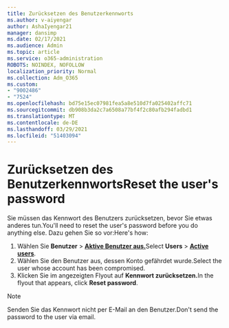 ```yaml
---
title: Zurücksetzen des Benutzerkennworts
ms.author: v-aiyengar
author: AshaIyengar21
manager: dansimp
ms.date: 02/17/2021
ms.audience: Admin
ms.topic: article
ms.service: o365-administration
ROBOTS: NOINDEX, NOFOLLOW
localization_priority: Normal
ms.collection: Adm_O365
ms.custom:
- "9002486"
- "7524"
ms.openlocfilehash: bd75e15ec07981fea5a8e510d7fa025402affc71
ms.sourcegitcommit: db908b3da2c7a6508a77bf4f2c80afb294fadbd1
ms.translationtype: MT
ms.contentlocale: de-DE
ms.lasthandoff: 03/29/2021
ms.locfileid: "51403094"
---
```

# <a name="reset-the-users-password"></a><span data-ttu-id="6646d-102">Zurücksetzen des Benutzerkennworts</span><span class="sxs-lookup"><span data-stu-id="6646d-102">Reset the user's password</span></span>

<span data-ttu-id="6646d-103">Sie müssen das Kennwort des Benutzers zurücksetzen, bevor Sie etwas anderes tun.</span><span class="sxs-lookup"><span data-stu-id="6646d-103">You'll need to reset the user's password before you do anything else.</span></span> <span data-ttu-id="6646d-104">Dazu gehen Sie so vor:</span><span class="sxs-lookup"><span data-stu-id="6646d-104">Here's how:</span></span>

1. <span data-ttu-id="6646d-105">Wählen Sie **Benutzer**  >  **[Aktive Benutzer aus.](https://go.microsoft.com/fwlink/p/?linkid=834822)**</span><span class="sxs-lookup"><span data-stu-id="6646d-105">Select **Users** > **[Active users](https://go.microsoft.com/fwlink/p/?linkid=834822)**.</span></span>
1. <span data-ttu-id="6646d-106">Wählen Sie den Benutzer aus, dessen Konto gefährdet wurde.</span><span class="sxs-lookup"><span data-stu-id="6646d-106">Select the user whose account has been compromised.</span></span>
1. <span data-ttu-id="6646d-107">Klicken Sie im angezeigten Flyout auf **Kennwort zurücksetzen.**</span><span class="sxs-lookup"><span data-stu-id="6646d-107">In the flyout that appears, click **Reset password**.</span></span>

> [!NOTE]
> <span data-ttu-id="6646d-108">Senden Sie das Kennwort nicht per E-Mail an den Benutzer.</span><span class="sxs-lookup"><span data-stu-id="6646d-108">Don't send the password to the user via email.</span></span>
